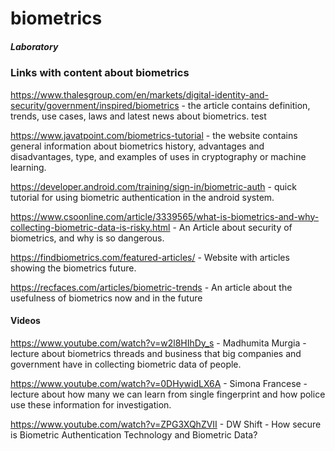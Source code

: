 # biometrics

##### Laboratory



### Links with content about biometrics



https://www.thalesgroup.com/en/markets/digital-identity-and-security/government/inspired/biometrics - the article contains definition, trends, use cases, laws and latest news about biometrics.
test

https://www.javatpoint.com/biometrics-tutorial - the website contains general information about biometrics history, advantages and disadvantages, type, and examples of uses in cryptography or machine learning.

https://developer.android.com/training/sign-in/biometric-auth - quick tutorial for using biometric authentication in the android system.



https://www.csoonline.com/article/3339565/what-is-biometrics-and-why-collecting-biometric-data-is-risky.html - An Article about security of biometrics, and why is so dangerous.


https://findbiometrics.com/featured-articles/ - Website with articles showing the biometrics future.


https://recfaces.com/articles/biometric-trends - An article about the usefulness of biometrics now and in the future 




#### Videos
https://www.youtube.com/watch?v=w2l8HIhDy_s - Madhumita Murgia - lecture about biometrics threads and business that big companies and government have in collecting biometric data of people.

https://www.youtube.com/watch?v=0DHywidLX6A - Simona Francese - lecture about how many we can learn from single fingerprint and how police use these information for investigation.

https://www.youtube.com/watch?v=ZPG3XQhZVII -  DW Shift - How secure is Biometric Authentication Technology and Biometric Data?
